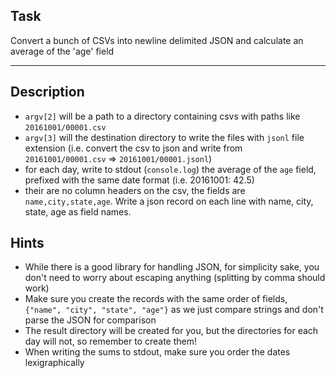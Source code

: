 ## Task

Convert a bunch of CSVs into newline delimited JSON and calculate an average of the 'age' field

-----------------------------------------------------------------

## Description

- `argv[2]` will be a path to a directory containing csvs with paths like `20161001/00001.csv`
- `argv[3]` will the destination directory to write the files with `jsonl` file extension (i.e. convert the csv to json and write from `20161001/00001.csv` => `20161001/00001.jsonl`)
- for each day, write to stdout (`console.log`) the average of the `age` field, prefixed with the same date format (i.e. 20161001: 42.5)
- their are no column headers on the csv, the fields are `name,city,state,age`. Write a json record on each line with name, city, state, age as field names.

## Hints
- While there is a good library for handling JSON, for simplicity sake, you don't need to worry about escaping anything (splitting by comma should work)
- Make sure you create the records with the same order of fields, `{"name", "city", "state", "age"}` as we just compare strings and don't parse the JSON for comparison
- The result directory will be created for you, but the directories for each day will not, so remember to create them!
- When writing the sums to stdout, make sure you order the dates lexigraphically

